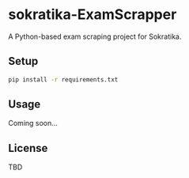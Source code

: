 # sokratika-ExamScrapper

A Python-based exam scraping project for Sokratika.

## Setup

```bash
pip install -r requirements.txt
```

## Usage

Coming soon...

## License

TBD

